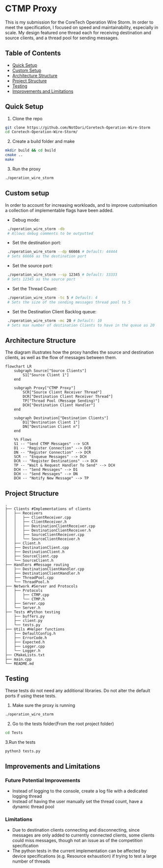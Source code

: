 # CTMP Proxy

This is my submission for the CoreTech Operation Wire Storm. 
In order to meet the specification, I focused on speed and 
maintainability, especially in scale. My design featured one 
thread each for receiving destination and source clients, and a thread pool for sending messages.

## Table of Contents
- [Quick Setup](#quick-setup)
- [Custom Setup](#custom-setup)
- [Architecture Structure](#architecture-structure)
- [Project Structure](#project-structure)
- [Testing](#testing)
- [Improvements and Limitations](#improvements-and-limitations)

## Quick Setup

1. Clone the repo
```bash
git clone https://github.com/NotDari/Coretech-Operation-Wire-Storm
cd Coretech-Operation-Wire-Storm/
```
2. Create a build folder and make
```bash
mkdir build && cd build
cmake ..
make
```
3. Run the proxy
```bash
./operation_wire_storm
```

## Custom setup

In order to account for increasing workloads, and to improve
customisation a collection of implementable flags have been added.

- Debug mode:
```bash
 ./operation_wire_storm -db
 # Allows debug comments to be outputted
```
- Set the destination port:
```bash
 ./operation_wire_storm --dp 66666 # Default: 44444
 # Sets 66666 as the destination port
```

- Set the source port:
```bash
 ./operation_wire_storm --sp 12345 # Default: 33333
 # Sets 12345 as the source port
```
- Set the Thread Count:
```bash
 ./operation_wire_storm -tc 5 # Default: 4
 # Sets the size of the sending messages thread pool to 5
```

- Set the Destination Client Backlog queue:
```bash
 ./operation_wire_storm -mc 20 # Default: 10
 # Sets max number of destination Clients to have in the queue as 20
```

## Architecture Structure

The diagram illustrates how the proxy handles the source and destination clients,
as well as the flow of messages between them.

```mermaid
flowchart LR
    subgraph Source["Source Clients"]
        S1["Source Client 1"]
    end

    subgraph Proxy["CTMP Proxy"]
        SCR["Source Client Receiver Thread"]
        DCR["Destination Client Receiver Thread"]
        TP["Thread Pool (Message Sending)"]
        DCH["Destination Client Handler"]
    end

    subgraph Destination["Destination Clients"]
        D1["Destination Client 1"]
        DN["Destination Client n"]
    end

    %% Flows
    S1 -- "Send CTMP Messages" --> SCR
    D1 -- "Register Connection" --> DCR
    DN -- "Register Connection" --> DCR
    SCR -- "Enqueue Messages" --> DCH
    DCR -- "Register Destinations" --> DCH
    TP -- "Wait & Request Handler To Send" --> DCH
    DCH -- "Send Messages" --> D1
    DCH -- "Send Messages" --> DN
    DCH -- "Notify New Message" --> TP

```

## Project Structure
```
.
├── Clients #Implementations of clients
│   ├── Receivers
│   │   ├── ClientReceiver.cpp
│   │   ├── ClientReceiver.h
│   │   ├── DestinationClientReceiver.cpp
│   │   ├── DestinationClientReceiver.h
│   │   ├── SourceClientReceiver.cpp
│   │   └── SourceClientReceiver.h
│   ├── Client.h         
│   ├── DestinationClient.cpp
│   ├── DestinationClient.h
│   ├── SourceClient.cpp
│   └── SourceClient.h
├── Handlers #Message routing
│   ├── DestinationClientHandler.cpp          
│   ├── DestinationClientHandler.h
│   ├── ThreadPool.cpp
│   └── ThreadPool.h    
├── Network #Server and Protocols
│   ├── Protocols
│   │   ├── CTMP.cpp
│   │   └── CTMP.h
│   ├── Server.cpp          
│   └── Server.h
├── Tests #Python testing
│   ├── buffers.py          
│   ├── client.py
│   └── tests.py
├── Utils #Helper functions
│   ├── DefaultConfig.h          
│   ├── ErrorCode.h
│   ├── Expected.h
│   ├── Logger.cpp
│   └── Logger.h
├── CMakeLists.txt
├── main.cpp
└── README.md
```

## Testing

These tests do not need any additional libraries. 
Do not alter the default ports if using these tests.

1. Make sure the proxy is running
```bash 
./operation_wire_storm
```
2. Go to the tests folder(From the root project folder)
```bash
cd Tests
```
3.Run the tests
```bash
python3 tests.py
```

## Improvements and Limitations

### Future Potential Improvements
- Instead of logging to the console, create a log file 
with a dedicated logging thread
- Instead of having the user manually set the thread count,
have a dynamic thread pool


### Limitations
- Due to destination clients connecting and disconnecting,
since messages are only added to currently connected clients,
some clients could miss messages, though not an issue as of the
competition specification
- The python tests in the current implementation can be affected by 
device specifications (e.g. Resource exhaustion) if trying to test a large number of threads



